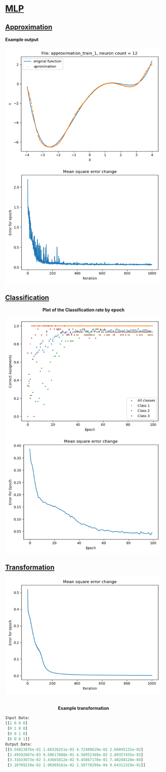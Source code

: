 # [MLP](https://github.com/ZdrzalikPrzemyslaw/Machine-Learning/tree/master/MultilayerPerceptron)

## [Approximation](https://github.com/ZdrzalikPrzemyslaw/Machine-Learning/tree/master/MultilayerPerceptron/Approximation)

#### Example output

<p align="center">
    <img src="https://github.com/ZdrzalikPrzemyslaw/Machine-Learning/blob/master/.github/Approximation_MLP_Example_Plot.png"
     alt="Approximation plot"/>
  <br>
    <img src="https://github.com/ZdrzalikPrzemyslaw/Machine-Learning/blob/master/.github/Approximation_MLP_Example_Error.png"
     alt="Error plot"/>
</p>


## [Classification](https://github.com/ZdrzalikPrzemyslaw/Machine-Learning/tree/master/MultilayerPerceptron/Classification)

<p align="center">
 <b>
 Plot of the Classification rate by epoch
 </b>
 <br> <br>
    <img src="https://github.com/ZdrzalikPrzemyslaw/Machine-Learning/blob/master/.github/Classification_MLP_Example_Plot.png"
     alt="Classification plot"/>
<br>
    <img src="https://github.com/ZdrzalikPrzemyslaw/Machine-Learning/blob/master/.github/Classification_MLP_Example_Error.png"
     alt="Error plot"/>
</p>


## [Transformation](https://github.com/ZdrzalikPrzemyslaw/Machine-Learning/tree/master/MultilayerPerceptron/Transformation)

<p align="center">
    <img src="https://github.com/ZdrzalikPrzemyslaw/Machine-Learning/blob/master/.github/Transformation_MLP_Example_Error.png"
     alt="Error plot"/>
     <br>
     <br>
     <br>
     <b>
 Example transformation
 </b>
</p>



```python
Input Data:
[[1 0 0 0]
 [0 1 0 0]
 [0 0 1 0]
 [0 0 0 1]]
Output Data:
[[9.54013876e-01 1.68326251e-03 4.72409629e-02 2.66045131e-02]
 [2.49592667e-03 9.50617088e-01 4.58952369e-02 2.89357435e-02]
 [3.31633673e-02 3.43665812e-02 9.45867178e-01 7.40248120e-04]
 [3.10769210e-02 2.90369161e-02 1.50778269e-04 9.64312329e-01]]

```